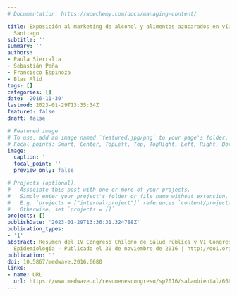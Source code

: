 ```yaml
---
# Documentation: https://wowchemy.com/docs/managing-content/

title: Exposición al marketing de alcohol y alimentos azucarados en vía pública en
  Santiago
subtitle: ''
summary: ''
authors:
- Paula Sierralta
- Sebastián Peña
- Francisco Espinoza
- Blas Alid
tags: []
categories: []
date: '2016-11-30'
lastmod: 2023-01-29T13:35:34Z
featured: false
draft: false

# Featured image
# To use, add an image named `featured.jpg/png` to your page's folder.
# Focal points: Smart, Center, TopLeft, Top, TopRight, Left, Right, BottomLeft, Bottom, BottomRight.
image:
  caption: ''
  focal_point: ''
  preview_only: false

# Projects (optional).
#   Associate this post with one or more of your projects.
#   Simply enter your project's folder or file name without extension.
#   E.g. `projects = ["internal-project"]` references `content/project/deep-learning/index.md`.
#   Otherwise, set `projects = []`.
projects: []
publishDate: '2023-01-29T13:36:31.324788Z'
publication_types:
- '1'
abstract: Resumen del IV Congreso Chileno de Salud Pública y VI Congreso Chileno de
  Epidemiología - Publicado el 30 de noviembre de 2016 | http://doi.org/10.5867/medwave.2016.6680
publication: ''
doi: 10.5867/medwave.2016.6680
links:
- name: URL
  url: https://www.medwave.cl/resumenescongreso/sp2016/salambiental/6680.html
---
```

